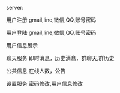 server:

用户注册
gmail,line,微信,QQ,账号密码

用户登陆
gmail,line,微信,QQ,账号密码

用户信息展示

聊天服务
即时消息，历史消息，群聊天,群历史

公共信息
在线人数，公告

设置服务
密码修改,用户信息修改

